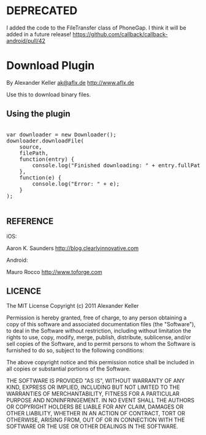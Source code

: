 # DEPRECATED #

I added the code to the FileTransfer class of PhoneGap. I think it will be added in a future release!
https://github.com/callback/callback-android/pull/42

# Download Plugin #
By Alexander Keller
   ak@aflx.de
   http://www.aflx.de

Use this to download binary files.

## Using the plugin ##

<pre>

var downloader = new Downloader();
downloader.downloadFile(
	source, 
	filePath, 
	function(entry) {
		console.log("Finished downloading: " + entry.fullPath);
	}, 
	function(e) {
		console.log("Error: " + e);
	}
);

</pre>

## REFERENCE ##

iOS:

Aaron K. Saunders
http://blog.clearlyinnovative.com

Android:

Mauro Rocco 
http://www.toforge.com

## LICENCE ##

The MIT License
Copyright (c) 2011 Alexander Keller

Permission is hereby granted, free of charge, to any person obtaining a copy of this 
software and associated documentation files (the "Software"), to deal in the Software 
without restriction, including without limitation the rights to use, copy, modify, 
merge, publish, distribute, sublicense, and/or sell copies of the Software, and to 
permit persons to whom the Software is furnished to do so, subject to the following 
conditions:

The above copyright notice and this permission notice shall be included in all copies 
or substantial portions of the Software.

THE SOFTWARE IS PROVIDED "AS IS", WITHOUT WARRANTY OF ANY KIND, EXPRESS OR IMPLIED, 
INCLUDING BUT NOT LIMITED TO THE WARRANTIES OF MERCHANTABILITY, FITNESS FOR A PARTICULAR 
PURPOSE AND NONINFRINGEMENT. IN NO EVENT SHALL THE AUTHORS OR COPYRIGHT HOLDERS BE 
LIABLE FOR ANY CLAIM, DAMAGES OR OTHER LIABILITY, WHETHER IN AN ACTION OF CONTRACT, 
TORT OR OTHERWISE, ARISING FROM, OUT OF OR IN CONNECTION WITH THE SOFTWARE OR THE USE 
OR OTHER DEALINGS IN THE SOFTWARE.
